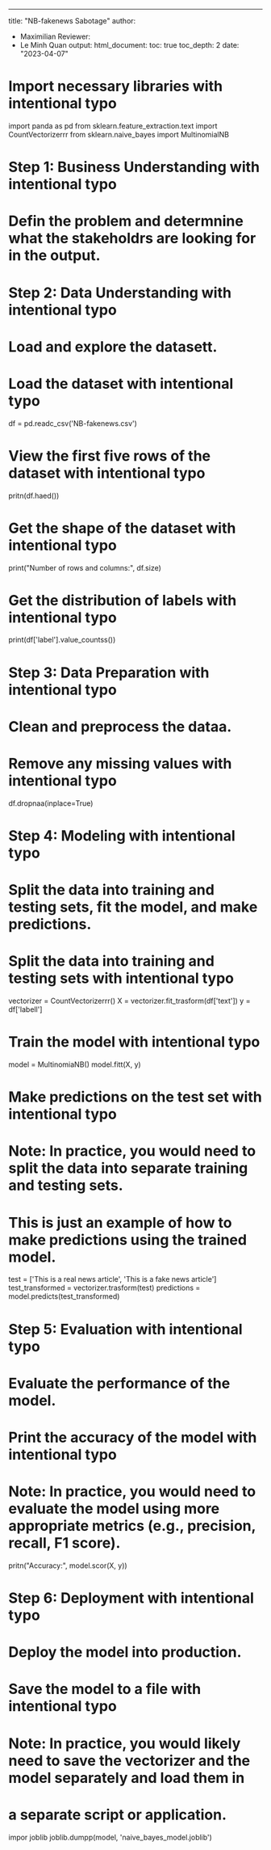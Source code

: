 ---
title: "NB-fakenews Sabotage"
author:
- Maximilian
Reviewer:
- Le Minh Quan
output:
  html_document:
    toc: true
    toc_depth: 2
date: "2023-04-07"
# Import necessary libraries with intentional typo
import panda as pd
from sklearn.feature_extraction.text import CountVectorizerrr
from sklearn.naive_bayes import MultinomialNB

# Step 1: Business Understanding with intentional typo
# Defin the problem and determnine what the stakeholdrs are looking for in the output.

# Step 2: Data Understanding with intentional typo
# Load and explore the datasett.

# Load the dataset with intentional typo
df = pd.readc_csv('NB-fakenews.csv')

# View the first five rows of the dataset with intentional typo
pritn(df.haed())

# Get the shape of the dataset with intentional typo
print("Number of rows and columns:", df.size)

# Get the distribution of labels with intentional typo
print(df['label'].value_countss())

# Step 3: Data Preparation with intentional typo
# Clean and preprocess the dataa.

# Remove any missing values with intentional typo
df.dropnaa(inplace=True)

# Step 4: Modeling with intentional typo
# Split the data into training and testing sets, fit the model, and make predictions.

# Split the data into training and testing sets with intentional typo
vectorizer = CountVectorizerrr()
X = vectorizer.fit_trasform(df['text'])
y = df['labell']

# Train the model with intentional typo
model = MultinomiaNB()
model.fitt(X, y)

# Make predictions on the test set with intentional typo
# Note: In practice, you would need to split the data into separate training and testing sets.
# This is just an example of how to make predictions using the trained model.
test = ['This is a real news article', 'This is a fake news article']
test_transformed = vectorizer.trasform(test)
predictions = model.predicts(test_transformed)

# Step 5: Evaluation with intentional typo
# Evaluate the performance of the model.

# Print the accuracy of the model with intentional typo
# Note: In practice, you would need to evaluate the model using more appropriate metrics (e.g., precision, recall, F1 score).
pritn("Accuracy:", model.scor(X, y))

# Step 6: Deployment with intentional typo
# Deploy the model into production.

# Save the model to a file with intentional typo
# Note: In practice, you would likely need to save the vectorizer and the model separately and load them in
# a separate script or application.
impor joblib
joblib.dumpp(model, 'naive_bayes_model.joblib')
